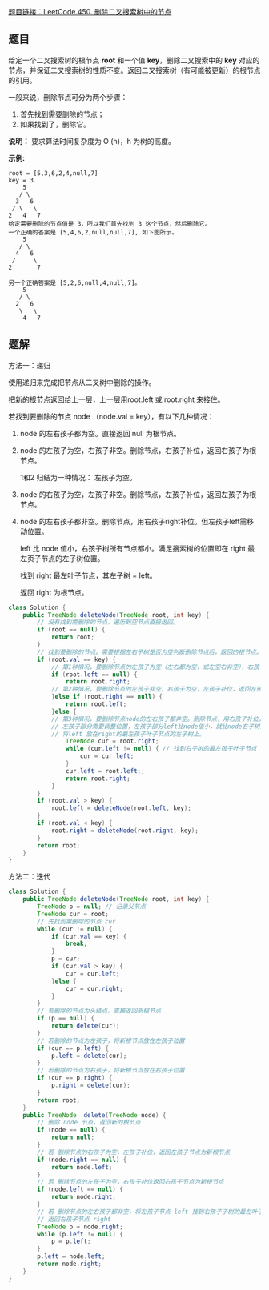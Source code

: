[题目链接：LeetCode.450. 删除二叉搜索树中的节点](https://leetcode-cn.com/problems/delete-node-in-a-bst/)

## 题目

给定一个二叉搜索树的根节点 **root** 和一个值 **key**，删除二叉搜索中的 **key** 对应的节点，并保证二叉搜索树的性质不变。返回二叉搜索树（有可能被更新）的根节点的引用。

一般来说，删除节点可分为两个步骤：

1. 首先找到需要删除的节点；
2. 如果找到了，删除它。

**说明：** 要求算法时间复杂度为 O (h)，h 为树的高度。

**示例:**

```
root = [5,3,6,2,4,null,7]
key = 3
    5
   / \
  3   6
 / \   \
2   4   7
给定需要删除的节点值是 3，所以我们首先找到 3 这个节点，然后删除它。
一个正确的答案是 [5,4,6,2,null,null,7], 如下图所示。
    5
   / \
  4   6
 /     \
2       7

另一个正确答案是 [5,2,6,null,4,null,7]。
    5
   / \
  2   6
   \   \
    4   7
```

## 题解

方法一：递归

使用递归来完成把节点从二叉树中删除的操作。

把新的根节点返回给上一层，上一层用root.left 或 root.right 来接住。

若找到要删除的节点 node （node.val = key），有以下几种情况：

1. node 的左右孩子都为空。直接返回 null 为根节点。

2. node 的左孩子为空，右孩子非空。删除节点，右孩子补位，返回右孩子为根节点。

   1和2 归结为一种情况： 左孩子为空。

3. node 的右孩子为空，左孩子非空。删除节点，左孩子补位，返回左孩子为根节点。

4. node 的左右孩子都非空。删除节点，用右孩子right补位。但左孩子left需移动位置。

   left 比 node 值小，右孩子树所有节点都小。满足搜索树的位置即在 right 最左页子节点的左子树位置。

   找到 right 最左叶子节点，其左子树 = left。

   返回 right 为根节点。

```java
class Solution {
    public TreeNode deleteNode(TreeNode root, int key) {
        // 没有找到需删除的节点，遍历到空节点直接返回。
        if (root == null) {
            return root;
        }
        // 找到要删除的节点。需要根据左右子树是否为空判断删除节点后，返回的根节点。
        if (root.val == key) {
            // 第1种情况，要删除节点的左孩子为空（左右都为空，或左空右非空），右孩子补位，返回右子树为根节点。
            if (root.left == null) {
                return root.right;
            // 第2种情况，要删除节点的左孩子非空，右孩子为空，左孩子补位，返回左孩子为根节点。
            }else if (root.right == null) {
                return root.left;
            }else {
            // 第3种情况，要删除节点node的左右孩子都非空。删除节点，用右孩子补位，返回右孩子为根节点。
            // 左孩子部分需要调整位置，左孩子部分left比node值小，就比node右子树的所有节点值right小。
            // 将left 放在right的最左孩子叶子节点的左子树上。
                TreeNode cur = root.right;
                while (cur.left != null) { // 找到右子树的最左孩子叶子节点
                    cur = cur.left;
                }
                cur.left = root.left;;
                return root.right;
            }
        }
        if (root.val > key) {
            root.left = deleteNode(root.left, key);
        }
        if (root.val < key) {
            root.right = deleteNode(root.right, key);
        }
        return root;
    }
}
```

方法二：迭代

```java
class Solution {
    public TreeNode deleteNode(TreeNode root, int key) {
        TreeNode p = null; // 记录父节点
        TreeNode cur = root;
        // 先找到需删除的节点 cur
        while (cur != null) {
            if (cur.val == key) {
                break;
            }
            p = cur;
            if (cur.val > key) {
                cur = cur.left;
            }else {
                cur = cur.right;
            }
        }
        // 若删除的节点为头结点，直接返回新根节点
        if (p == null) {
            return delete(cur);
        }
        // 若删除的节点为左孩子，将新根节点放在左孩子位置
        if (cur == p.left) {
            p.left = delete(cur);
        }
        // 若删除的节点为右孩子，将新根节点放在右孩子位置
        if (cur == p.right) {
            p.right = delete(cur);
        }
        return root;
    }
    public TreeNode  delete(TreeNode node) {
        // 删除 node 节点，返回新的根节点
        if (node == null) {
            return null;
        }
        // 若 删除节点的右孩子为空，左孩子补位，返回左孩子节点为新根节点
        if (node.right == null) {
            return node.left;
        }
        // 若 删除节点的左孩子为空，右孩子补位返回右孩子节点为新根节点
        if (node.left == null) {
            return node.right;
        }
        // 若 删除节点的左右孩子都非空，将左孩子节点 left 挂到右孩子子树的最左叶子节点p的左树上。
        // 返回右孩子节点 right
        TreeNode p = node.right;
        while (p.left != null) {
            p = p.left;
        }
        p.left = node.left;
        return node.right;
    }
}
```





